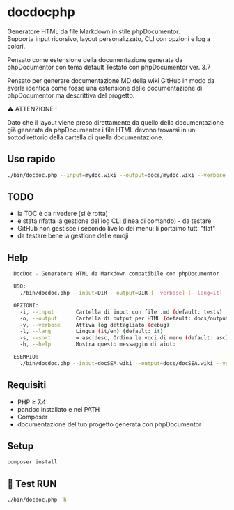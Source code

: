 # docdocphp

Generatore HTML da file Markdown in stile phpDocumentor.  
Supporta input ricorsivo, layout personalizzato, CLI con opzioni e log a colori.

Pensato come estensione della documentazione generata da phpDocumentor con tema default
Testato con phpDocumentor ver. 3.7

Pensato per generare documentazione MD della wiki GitHub in modo da averla identica
come fosse una estensione delle documentazione di phpDocumentor ma descrittiva del progetto.

⚠️ ATTENZIONE !

Dato che il layout viene preso direttamente da quello della documentazione già generata
da phpDocumentor i file HTML devono trovarsi in un sottodirettorio della cartella
di quella documentazione.

## Uso rapido

```bash
./bin/docdoc.php --input=mydoc.wiki --output=docs/mydoc.wiki --verbose -s asc
```

## TODO

- la TOC è da rivedere (si è rotta)
- è stata rifatta la gestione del log CLI (linea di comando) - da testare
- GitHub non gestisce i secondo livello dei menu: li portaimo tutti "flat" 
- da testare bene la gestione delle emoji

## Help
```bash
  DocDoc - Generatore HTML da Markdown compatibile con phpDocumentor

  USO:
    ./bin/docdoc.php --input=DIR --output=DIR [--verbose] [--lang=it]

  OPZIONI:
    -i, --input       Cartella di input con file .md (default: tests)
    -o, --output      Cartella di output per HTML (default: docs/output)
    -v, --verbose     Attiva log dettagliato (debug)
    -l, --lang        Lingua (it/en) (default: it)
    -s, --sort        = asc|desc, Ordina le voci di menu (default: asc)
    -h, --help        Mostra questo messaggio di aiuto

  ESEMPIO:
    ./bin/docdoc.php --input=docSEA.wiki --output=docs/docSEA.wiki --verbose --lang=it
```

## Requisiti

- PHP ≥ 7.4
- pandoc installato e nel PATH
- Composer
- documentazione del tuo progetto generata con phpDocumentor 

## Setup

```bash
composer install
```

## 🧪 Test RUN

```bash
./bin/docdoc.php -h
```